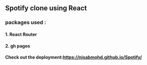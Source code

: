 ## Spotify clone using React
### packages used :
#### 1. React Router
#### 2. gh pages
#### Check out the deployment:https://nisabmohd.github.io/Spotify/

